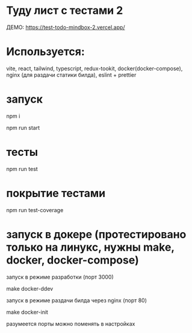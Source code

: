 # Туду лист с тестами 2

ДЕМО: https://test-todo-mindbox-2.vercel.app/

# Используется:

vite, react, tailwind, typescript, redux-tookit, docker(docker-compose), nginx (для раздачи статики билда), eslint + prettier

# запуск

npm i

npm run start

# тесты

npm run test

# покрытие тестами

npm run test-coverage

# запуск в докере (протестировано только на линукс, нужны make, docker, docker-compose)

запуск в режиме разработки (порт 3000)

make docker-ddev

запуск в режиме раздачи билда через nginx (порт 80)

make docker-init

разумеется порты можно поменять в настройках
